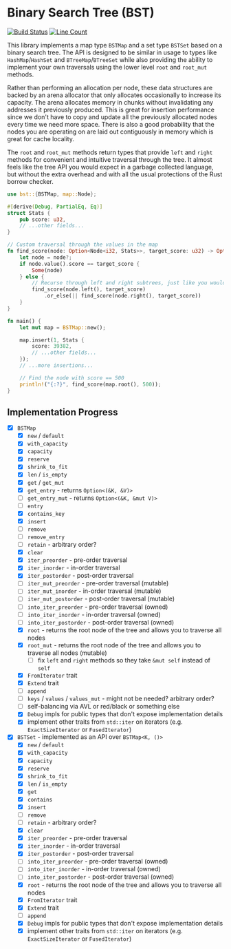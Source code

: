 # Binary Search Tree (BST)

[![Build Status](https://github.com/sunjay/bst/workflows/CI/badge.svg)](https://github.com/sunjay/bst/actions)
[![Line Count](https://tokei.rs/b1/github/sunjay/bst)](https://github.com/sunjay/bst)

This library implements a map type `BSTMap` and a set type `BSTSet` based on a binary search tree.
The API is designed to be similar in usage to types like `HashMap`/`HashSet` and
`BTreeMap`/`BTreeSet` while also providing the ability to implement your own traversals using the
lower level `root` and `root_mut` methods.

Rather than performing an allocation per node, these data structures are backed by an arena
allocator that only allocates occasionally to increase its capacity. The arena allocates memory in
chunks without invalidating any addresses it previously produced. This is great for insertion
performance since we don't have to copy and update all the previously allocated nodes every time we
need more space. There is also a good probability that the nodes you are operating on are laid out
contiguously in memory which is great for cache locality.

The `root` and `root_mut` methods return types that provide `left` and `right` methods for
convenient and intuitive traversal through the tree. It almost feels like the tree API you would
expect in a garbage collected language, but without the extra overhead and with all the usual
protections of the Rust borrow checker.

```rust
use bst::{BSTMap, map::Node};

#[derive(Debug, PartialEq, Eq)]
struct Stats {
    pub score: u32,
    // ...other fields...
}

// Custom traversal through the values in the map
fn find_score(node: Option<Node<i32, Stats>>, target_score: u32) -> Option<Node<i32, Stats>> {
    let node = node?;
    if node.value().score == target_score {
        Some(node)
    } else {
        // Recurse through left and right subtrees, just like you would in a GC'd language!
        find_score(node.left(), target_score)
            .or_else(|| find_score(node.right(), target_score))
    }
}

fn main() {
    let mut map = BSTMap::new();

    map.insert(1, Stats {
        score: 39382,
        // ...other fields...
    });
    // ...more insertions...

    // Find the node with score == 500
    println!("{:?}", find_score(map.root(), 500));
}
```

## Implementation Progress

- [x] `BSTMap`
    - [x] `new` / `default`
    - [x] `with_capacity`
    - [x] `capacity`
    - [x] `reserve`
    - [x] `shrink_to_fit`
    - [x] `len` / `is_empty`
    - [x] `get` / `get_mut`
    - [x] `get_entry` - returns `Option<(&K, &V)>`
    - [ ] `get_entry_mut` - returns `Option<(&K, &mut V)>`
    - [ ] `entry`
    - [x] `contains_key`
    - [x] `insert`
    - [ ] `remove`
    - [ ] `remove_entry`
    - [ ] `retain` - arbitrary order?
    - [x] `clear`
    - [x] `iter_preorder` - pre-order traversal
    - [x] `iter_inorder` - in-order traversal
    - [x] `iter_postorder` - post-order traversal
    - [ ] `iter_mut_preorder` - pre-order traversal (mutable)
    - [ ] `iter_mut_inorder` - in-order traversal (mutable)
    - [ ] `iter_mut_postorder` - post-order traversal (mutable)
    - [ ] `into_iter_preorder` - pre-order traversal (owned)
    - [ ] `into_iter_inorder` - in-order traversal (owned)
    - [ ] `into_iter_postorder` - post-order traversal (owned)
    - [x] `root` - returns the root node of the tree and allows you to traverse all nodes
    - [x] `root_mut` - returns the root node of the tree and allows you to traverse all nodes (mutable)
        - [ ] fix `left` and `right` methods so they take `&mut self` instead of `self`
    - [x] `FromIterator` trait
    - [x] `Extend` trait
    - [ ] `append`
    - [ ] `keys` / `values` / `values_mut` - might not be needed? arbitrary order?
    - [ ] self-balancing via AVL or red/black or something else
    - [x] `Debug` impls for public types that don't expose implementation details
    - [x] implement other traits from `std::iter` on iterators (e.g. `ExactSizeIterator` or `FusedIterator`)
- [x] `BSTSet` - implemented as an API over `BSTMap<K, ()>`
    - [x] `new` / `default`
    - [x] `with_capacity`
    - [x] `capacity`
    - [x] `reserve`
    - [x] `shrink_to_fit`
    - [x] `len` / `is_empty`
    - [x] `get`
    - [x] `contains`
    - [x] `insert`
    - [ ] `remove`
    - [ ] `retain` - arbitrary order?
    - [x] `clear`
    - [x] `iter_preorder` - pre-order traversal
    - [x] `iter_inorder` - in-order traversal
    - [x] `iter_postorder` - post-order traversal
    - [ ] `into_iter_preorder` - pre-order traversal (owned)
    - [ ] `into_iter_inorder` - in-order traversal (owned)
    - [ ] `into_iter_postorder` - post-order traversal (owned)
    - [x] `root` - returns the root node of the tree and allows you to traverse all nodes
    - [x] `FromIterator` trait
    - [x] `Extend` trait
    - [ ] `append`
    - [x] `Debug` impls for public types that don't expose implementation details
    - [x] implement other traits from `std::iter` on iterators (e.g. `ExactSizeIterator` or `FusedIterator`)
